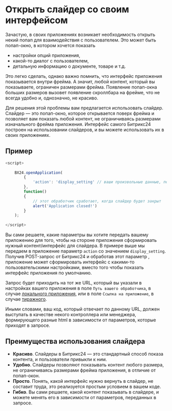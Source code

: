 # Открыть слайдер со своим интерфейсом

Зачастую, в своих приложениях возникает необходимость открыть некий попап для взаимодействия с пользователем. Это может быть попап-окно, в котором хочется показать 

- настройки опций приложения,
- какой-то диалог с пользователем,
- детальную информацию о документе, товаре и т.д.

Это легко сделать, однако важно помнить, что интерфейс приложения показывается внутри фрейма. А значит, любой контент, который вы показываете, ограничен размерами фрейма. Появление попап-окна больших размеров вызовет появление скроллбара на фрейме, что не всегда удобно и, однозначно, не красиво.

Для решения этой проблемы вам предлагается использовать слайдер. Слайдер — это попап-окно, которое открывается поверх фрейма и позволяет вам показать любой контент, не ограничиваясь размерами изначального фрейма приложения. Интерфейс самого Битрикс24 построен на использовании слайдеров, и вы можете использовать их в своих приложениях.

## Пример

```js
<script>
    
    BX24.openApplication(
        {
            'action': 'display_setting' // ваши произвольные данные, передаваемые приложению для отображения в слайдере
        },
        function()
        {
            // этот обработчик сработает, когда слайдер будет закрыт
            alert('Application closed!')
        }
    );
   
</script>
```

Вы сами решаете, какие параметры вы хотите передать вашему приложению для того, чтобы на стороне приложения сформировать нужный контент/интерфейс для слайдера. В примере выше мы передаем в приложение параметр `action` со значением `display_setting`. Получив POST-запрос от Битрикс24 и обработав этот параметр , приложение может сформировать интерфейс с какими-то пользовательскими настройками, вместо того чтобы показать интерфейс приложения по умолчанию. 

Запрос будет приходить на тот же URL, который вы указали в настройках вашего приложения в поле `Путь вашего обработчика`, в случае [локального приложения](../../settings/app-installation/local-apps/index.md), или в поле `Ссылка на приложение`, в случае [тиражного](../../settings/app-installation/mass-market-apps/index.md).

Иными словами, ваш код, который отвечает по данному URL, должен выступать в качестве некого контроллера или менеджера, формирующего разные html в зависимости от параметров, которые приходят в запросе.

## Преимущества использования слайдера

- **Красиво**. Слайдеры в Битрикс24 — это стандартный способ показа контента, и пользователи привыкли к ним.
- **Удобно**. Слайдеры позволяют показывать контент любого размера, не ограничиваясь размерами фрейма приложения, в отличие от попап-окон.
- **Просто**. Понять, какой интерфейс нужно вернуть в слайдер, не составит труда, это реализуется простым условием в вашем коде.
- **Гибко**. Вы сами решаете, какой контент показывать в слайдере, и можете менять его в зависимости от параметров, переданных в запросе.
